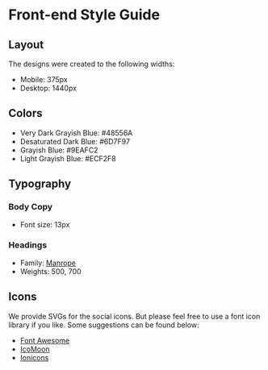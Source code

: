 # Front-end Style Guide

## Layout

The designs were created to the following widths:

- Mobile: 375px
- Desktop: 1440px

## Colors

- Very Dark Grayish Blue: #48556A
- Desaturated Dark Blue: #6D7F97
- Grayish Blue: #9EAFC2
- Light Grayish Blue: #ECF2F8

## Typography

### Body Copy

- Font size: 13px

### Headings

- Family: [Manrope](https://fonts.google.com/specimen/Manrope)
- Weights: 500, 700

## Icons

We provide SVGs for the social icons. But please feel free to use a font icon library if you like. Some suggestions can be found below:

- [Font Awesome](https://fontawesome.com)
- [IcoMoon](https://icomoon.io)
- [Ionicons](https://ionicons.com)
